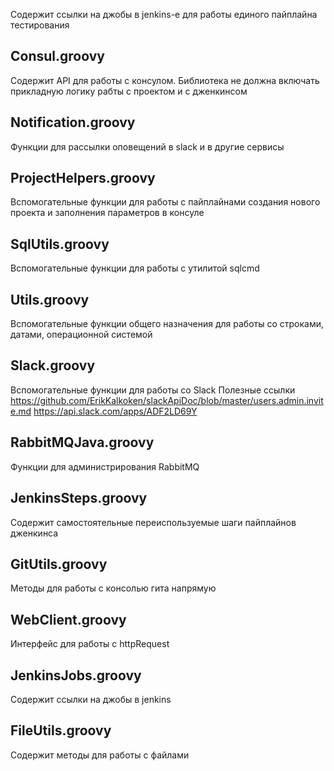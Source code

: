 Содержит ссылки на джобы в jenkins-е для работы единого пайплайна тестирования

## Consul.groovy

Содержит API для работы с консулом. Библиотека не должна включать прикладную логику рабты с проектом и с дженкинсом

## Notification.groovy

Функции для рассылки оповещений в slack и в другие сервисы

## ProjectHelpers.groovy

Вспомогательные функции для работы с пайплайнами создания нового проекта и заполнения параметров в консуле

## SqlUtils.groovy

Вспомогательные функции для работы c утилитой sqlcmd

## Utils.groovy

Вспомогательные функции общего назначения для работы со строками, датами, операционной системой

## Slack.groovy

Вспомогательные функции для работы со Slack
Полезные ссылки https://github.com/ErikKalkoken/slackApiDoc/blob/master/users.admin.invite.md https://api.slack.com/apps/ADF2LD69Y

## RabbitMQJava.groovy

Функции для администрирования RabbitMQ

## JenkinsSteps.groovy

Содержит самостоятельные переиспользуемые шаги пайплайнов дженкинса

## GitUtils.groovy 

Методы для работы с консолью гита напрямую

## WebClient.groovy 

Интерфейс для работы с httpRequest

## JenkinsJobs.groovy

Содержит ссылки на джобы в jenkins

## FileUtils.groovy

Содержит методы для работы с файлами

